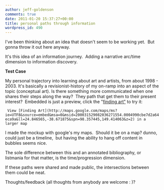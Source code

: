 ```yaml
---
author: jeff-goldenson
comments: true
date: 2011-01-20 15:37:27+00:00
title: personal paths through information
wordpress_id: 490
---
```


I've been thinking about an idea that doesn't seem to be working yet.  But gonna throw it out here anyway.

It's this idea of an information journey.  Adding a narrative arc/time dimension to information discovery.

**Test Case**

My personal trajectory into learning about art and artists, from about 1998 - 2003. It's basically a revisionist-history of my on-ramp into an aspect of the topic (conceptual art). Is there something more communicated when one shares their steps along the way?  They path that get them to their present interest?  Embedded is just a preview, click the "[finding art"](http://maps.google.com/maps/ms?ie=UTF8&source=embed&msa=0&msid=200031529082036271554.0004990cbe7d2a64eca9a&ll=36.315125,-37.96875&spn=157.611936,316.054688&z=2) to try it:

`
View [Finding Art](http://maps.google.com/maps/ms?ie=UTF8&source=embed&msa=0&msid=200031529082036271554.0004990cbe7d2a64eca9a&ll=24.846565,-38.671875&spn=98.357445,149.414063&z=2) in a larger map`


I made the mockup with google's my maps.  Should it be on a map? dunno, could just be a timeline,  but having the ability to hang off content in bubbles seems nice.

The sole difference between this and an annotated bibliography, or listmania for that matter, is the time/progression dimension.

If these paths were shared and made public, the intersections between them could be neat.

Thoughts/feedback (all thoughts from anybody are welcome : )?
